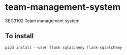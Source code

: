 # team-management-system
SEG3102 Team management system


## To install

`pip3 install --user flask sqlalchemy flask-sqlalchemy`